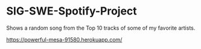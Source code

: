 # SIG-SWE-Spotify-Project

Shows a random song from the Top 10 tracks of some of my favorite artists.

https://powerful-mesa-91580.herokuapp.com/
